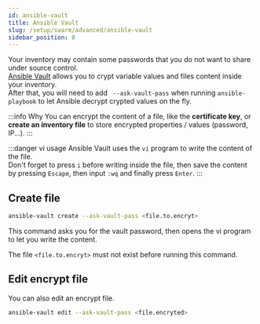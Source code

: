 ```yaml
---
id: ansible-vault
title: Ansible Vault
slug: /setup/swarm/advanced/ansible-vault
sidebar_position: 8
---
```


Your inventory may contain some passwords that you do not want to share under source control.  
[Ansible Vault](https://docs.ansible.com/ansible/latest/user_guide/vault.html) allows you to crypt variable values and
files content inside your inventory.  
After that, you will need to add ` --ask-vault-pass` when running `ansible-playbook` to let Ansible decrypt crypted
values on the fly.

:::info Why
You can encrypt the content of a file, like the **certificate key**, or **create an inventory file** to store encrypted
properties / values (password, IP...).
:::

:::danger vi usage
Ansible Vault uses the `vi` program to write the content of the file.  
Don't forget to press `i` before writing inside the file, then save the content by pressing `Escape`, then input `:wq`
and finally press `Enter`.
:::

## Create file

```bash
ansible-vault create --ask-vault-pass <file.to.encryt>
```

This command asks you for the vault password, then opens the vi program to let you write the content.  

The file `<file.to.encryt>` must not exist before running this command.

## Edit encrypt file

You can also edit an encrypt file.

```bash
ansible-vault edit --ask-vault-pass <file.encryted>
```
